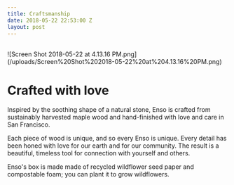 ```yaml
---
title: Craftsmanship
date: 2018-05-22 22:53:00 Z
layout: post
---
```


<br> 
![Screen Shot 2018-05-22 at 4.13.16 PM.png](/uploads/Screen%20Shot%202018-05-22%20at%204.13.16%20PM.png)

# Crafted with love

Inspired by the soothing shape of a natural stone, Enso is crafted from sustainably harvested maple wood and hand-finished with love and care in San Francisco.

Each piece of wood is unique, and so every Enso is unique. Every detail has been honed with love for our earth and for our community. The result is a beautiful, timeless tool for connection with yourself and others.

Enso's box is made made of recycled wildflower seed paper and compostable foam; you can plant it to grow wildflowers.